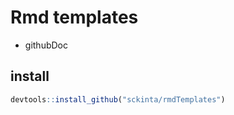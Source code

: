 # Rmd templates

- githubDoc


## install

```R
devtools::install_github("sckinta/rmdTemplates")
```
